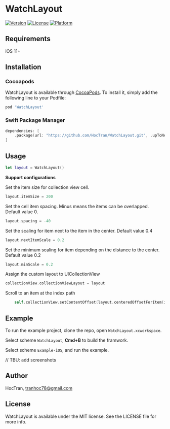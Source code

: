 # WatchLayout

[![Version](https://img.shields.io/cocoapods/v/WatchLayout.svg?style=flat)](https://cocoapods.org/pods/WatchLayout)
[![License](https://img.shields.io/cocoapods/l/WatchLayout.svg?style=flat)](https://cocoapods.org/pods/WatchLayout)
[![Platform](https://img.shields.io/cocoapods/p/WatchLayout.svg?style=flat)](https://cocoapods.org/pods/WatchLayout)

## Requirements

iOS 11+

## Installation

### Cocoapods
WatchLayout is available through [CocoaPods](https://cocoapods.org). To install
it, simply add the following line to your Podfile:

```ruby
pod 'WatchLayout'
```

### Swift Package Manager

```swift
dependencies: [
    .package(url: "https://github.com/HocTran/WatchLayout.git", .upToNextMajor(from: "1.0.0"))
]
```

## Usage

```swift
let layout = WatchLayout()
```

**Support configurations**

Set the item size for collection view cell.
```swift
layout.itemSize = 200
```

Set the cell item spacing. Minus means the items can be overlapped. Default value 0.
```swift
layout.spacing = -40
```

Set the scaling for item next to the item in the center. Default value 0.4
```swift
layout.nextItemScale = 0.2
```

Set the minimum scaling for item depending on the distance to the center.  Default value 0.2
```swift
layout.minScale = 0.2
```

Assign the custom layout to UICollectionView
```swift
collectionView.collectionViewLayout = layout
```

Scroll to an item at the index path
```swift
    self.collectionView.setContentOffset(layout.centeredOffsetForItem(indexPath: IndexPath(item: 0, section: 0)), animated: true)
```

## Example

To run the example project, clone the repo, open `WatchLayout.xcworkspace`.

Select scheme `WatchLayout`, **Cmd+B** to build the framwork.

Select scheme `Example-iOS`, and run the example.

// TBU: add screenshots

## Author

HocTran, tranhoc78@gmail.com

## License

WatchLayout is available under the MIT license. See the LICENSE file for more info.
